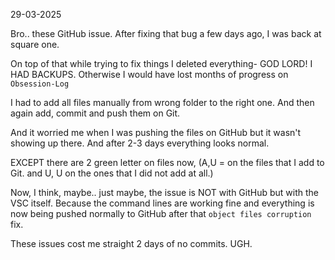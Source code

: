 29-03-2025

Bro.. these GitHub issue. After fixing that bug a few days ago, I was back at square one.

On top of that while trying to fix things I deleted everything- GOD LORD! I HAD BACKUPS. Otherwise I would have lost months of progress on `Obsession-Log`

I had to add all files manually from wrong folder to the right one. And then again add, commit and push them on Git.

And it worried me when I was pushing the files on GitHub but it wasn't showing up there. And after 2-3 days everything looks normal. 

EXCEPT there are 2 green letter on files now, (A,U = on the files that I add to Git. and U, U on the ones that I did not add at all.)

Now, I think, maybe.. just maybe, the issue is NOT with GitHub but with the VSC itself. Because the command lines are working fine and everything is now being pushed normally to GitHub after that `object files corruption` fix.

These issues cost me straight 2 days of no commits. UGH. 